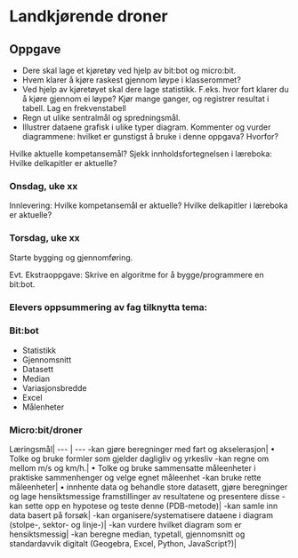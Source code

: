 # Landkjørende droner
## Oppgave

* Dere skal lage et kjøretøy ved hjelp av bit:bot og micro:bit.
* Hvem klarer å kjøre raskest gjennom løype i klasserommet? 
* Ved hjelp av kjøretøyet skal dere lage statistikk. F.eks. hvor fort klarer du å kjøre gjennom ei løype? Kjør mange ganger, og registrer resultat i tabell. Lag en frekvenstabell
* Regn ut ulike sentralmål og spredningsmål.
* Illustrer dataene grafisk i ulike typer diagram. Kommenter og vurder diagrammene: hvilket er gunstigst å bruke i denne oppgava? Hvorfor?

Hvilke aktuelle kompetansemål?
Sjekk innholdsfortegnelsen i læreboka: Hvilke delkapitler er aktuelle?


### Onsdag, uke xx
Innlevering: Hvilke kompetansemål er aktuelle? Hvilke delkapitler i læreboka er aktuelle?

### Torsdag, uke xx
Starte bygging og gjennomføring.



Evt. Ekstraoppgave: Skrive en algoritme for å bygge/programmere en bit:bot.


### Elevers oppsummering av fag tilknytta tema: 
### Bit:bot
* Statistikk
* Gjennomsnitt
* Datasett
* Median
* Variasjonsbredde
* Excel
* Målenheter


### Micro:bit/droner 
Læringsmål|	
--- | ---
-kan gjøre beregninger med fart og akselerasjon|	• Tolke og  bruke formler som gjelder dagligliv og yrkesliv
-kan regne om mellom m/s og km/h.|	• Tolke og bruke sammensatte måleenheter i praktiske sammenhenger og velge egnet måleenhet
-kan bruke rette måleenheter| • innhente data og behandle store datasett, gjøre beregninger og lage hensiktsmessige framstillinger av resultatene og presentere disse
-kan sette opp en hypotese og teste denne (PDB-metode)|
-kan samle inn data basert på forsøk|
-kan organisere/systematisere dataene i diagram (stolpe-, sektor- og linje-)|
-kan vurdere hvilket diagram som er hensiktsmessig|
-kan beregne median, typetall, gjennomsnitt og standardavvik digitalt (Geogebra, Excel, Python, JavaScript?)|
	


